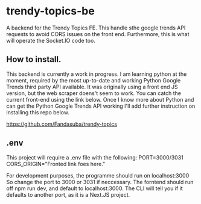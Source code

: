 # trendy-topics-be

A backend for the Trendy Topics FE. This handle sthe google trends API requests to avoid CORS issues on the front end. Furthermore, this is what will operate the Socket.IO code too.


## How to install.

This backend is currently a work in progress. I am learning python at the moment, required by the most up-to-date and working Python Google Trends third party API available. It was originally using a front end JS version, but the web scraper doens't seem to work. You can catch the current front-end using the link below. Once I know more about Python and can get the Python Google Trends API working I'll add further instruction on installing this repo below.

https://github.com/Fandasuba/trendy-topics


## .env

This project will require a .env file with the following:
PORT=3000/3031
CORS_ORIGIN="Fronted link foes here."

For development purposes, the programme should run on localhost:3000 So change the port to 3000 or 3031 if neccessary. The forntend should run off npm run dev, and default to localhost:3000. The CLI will tell you if it defaults to another port, as it is a Next.JS project.


